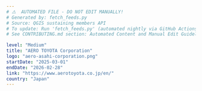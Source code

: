 ```yaml
---
# ⚠️  AUTOMATED FILE - DO NOT EDIT MANUALLY!
# Generated by: fetch_feeds.py
# Source: QGIS sustaining members API
# To update: Run 'fetch_feeds.py' (automated nightly via GitHub Actions)
# See CONTRIBUTING.md section: Automated Content and Manual Edit Guidelines

level: "Medium"
title: "AERO TOYOTA Corporation"
logo: "aero-asahi-corporation.png"
startDate: "2025-03-01"
endDate: "2026-02-28"
link: "https://www.aerotoyota.co.jp/en/"
country: "Japan"
---
```


